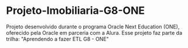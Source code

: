 # Projeto-Imobiliaria-G8-ONE
Projeto desenvolvido durante o programa Oracle Next Education (ONE), oferecido pela Oracle em parceria com a Alura. Esse projeto faz parte da trilha: "Aprendendo a fazer ETL G8 - ONE"
